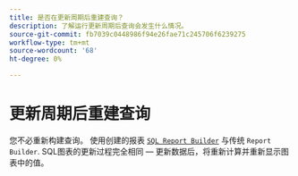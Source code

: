 ```yaml
---
title: 是否在更新周期后重建查询？
description: 了解运行更新周期后查询会发生什么情况。
source-git-commit: fb7039c0448986f94e26fae71c245706f6239275
workflow-type: tm+mt
source-wordcount: '68'
ht-degree: 0%

---
```


# 更新周期后重建查询

您不必重新构建查询。 使用创建的报表 [`SQL Report Builder`](../dev-reports/sql-rpt-bldr.md) 与传统 `Report Builder`. SQL图表的更新过程完全相同 — 更新数据后，将重新计算并重新显示图表中的值。
